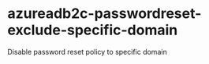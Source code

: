 # azureadb2c-passwordreset-exclude-specific-domain
Disable password reset policy to specific domain
